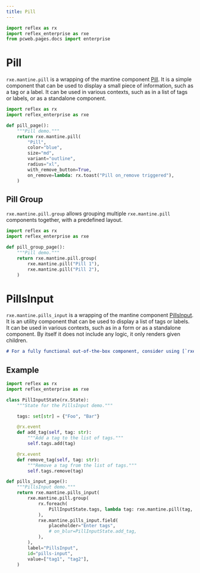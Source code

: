 ```yaml
---
title: Pill
---
```


```python exec
import reflex as rx
import reflex_enterprise as rxe
from pcweb.pages.docs import enterprise
```

# Pill

`rxe.mantine.pill` is a wrapping of the mantine component [Pill](https://mantine.dev/core/pill/). It is a simple component that can be used to display a small piece of information, such as a tag or a label. It can be used in various contexts, such as in a list of tags or labels, or as a standalone component.

```python demo exec
import reflex as rx
import reflex_enterprise as rxe

def pill_page():
    """Pill demo."""
    return rxe.mantine.pill(
        "Pill",
        color="blue",
        size="md",
        variant="outline",
        radius="xl",
        with_remove_button=True,
        on_remove=lambda: rx.toast("Pill on_remove triggered"),
    )
```

## Pill Group
`rxe.mantine.pill.group` allows grouping multiple `rxe.mantine.pill` components together, with a predefined layout.

```python demo exec
import reflex as rx
import reflex_enterprise as rxe

def pill_group_page():
    """Pill demo."""
    return rxe.mantine.pill.group(
        rxe.mantine.pill("Pill 1"),
        rxe.mantine.pill("Pill 2"),
    )
```


# PillsInput

`rxe.mantine.pills_input` is a wrapping of the mantine component [PillsInput](https://mantine.dev/core/pills-input/). It is an utility component that can be used to display a list of tags or labels. It can be used in various contexts, such as in a form or as a standalone component.
By itself it does not include any logic, it only renders given children.

```md alert info
# For a fully functional out-of-the-box component, consider using [`rxe.mantine.tags_input`]({docs.mantine.tags_input.route}) instead.
```

## Example

```python demo exec
import reflex as rx
import reflex_enterprise as rxe

class PillInputState(rx.State):
    """State for the PillsInput demo."""

    tags: set[str] = {"Foo", "Bar"}

    @rx.event
    def add_tag(self, tag: str):
        """Add a tag to the list of tags."""
        self.tags.add(tag)

    @rx.event
    def remove_tag(self, tag: str):
        """Remove a tag from the list of tags."""
        self.tags.remove(tag)

def pills_input_page():
    """PillsInput demo."""
    return rxe.mantine.pills_input(
        rxe.mantine.pill.group(
            rx.foreach(
                PillInputState.tags, lambda tag: rxe.mantine.pill(tag, with_remove_button=True, on_remove=PillInputState.remove_tag(tag))
            ),
            rxe.mantine.pills_input.field(
                placeholder="Enter tags",
                # on_blur=PillInputState.add_tag,
            ),
        ),
        label="PillsInput",
        id="pills-input",
        value=["tag1", "tag2"],
    )
```
